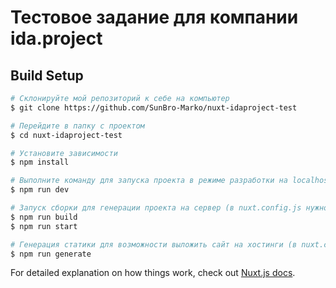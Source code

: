 # Тестовое задание для компании ida.project

## Build Setup
```bash
# Склонируйте мой репозиторий к себе на компьютер
$ git clone https://github.com/SunBro-Marko/nuxt-idaproject-test

# Перейдите в папку с проектом
$ cd nuxt-idaproject-test

# Установите зависимости
$ npm install

# Выполните команду для запуска проекта в режиме разработки на localhost:3000/nuxt-idaproject-test/
$ npm run dev

# Запуск сборки для генерации проекта на сервер (в nuxt.config.js нужно изменить значение target на server) 
$ npm run build
$ npm run start

# Генерация статики для возможности выложить сайт на хостинги (в nuxt.config.js нужно изменить значение target на static) 
$ npm run generate
```

For detailed explanation on how things work, check out [Nuxt.js docs](https://nuxtjs.org).
